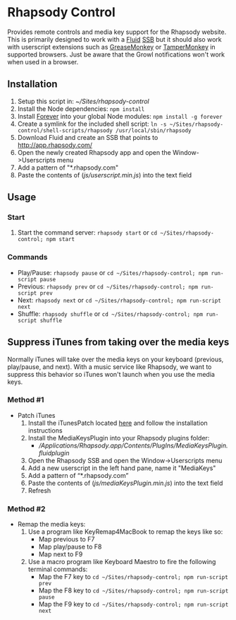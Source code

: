 # Rhapsody Control
Provides remote controls and media key support for the Rhapsody website. This is primarily designed to work with a [Fluid](http://fluidapp.com/) [SSB](http://en.wikipedia.org/wiki/Site-specific_browser) but it should also work with userscript extensions such as [GreaseMonkey](http://www.greasespot.net/) or [TamperMonkey](http://tampermonkey.net/) in supported browsers. Just be aware that the Growl notifications won't work when used in a browser.

## Installation

1. Setup this script in: *~/Sites/rhapsody-control*
2. Install the Node dependencies:
	`npm install`
3. Install [Forever](https://github.com/nodejitsu/forever) into your global Node modules:
	`npm install -g forever`
3. Create a symlink for the included shell script:
	`ln -s ~/Sites/rhapsody-control/shell-scripts/rhapsody /usr/local/sbin/rhapsody`
3. Download Fluid and create an SSB that points to <http://app.rhapsody.com/>
4. Open the newly created Rhapsody app and open the Window->Userscripts menu
5. Add a pattern of "*.rhapsody.com"
6. Paste the contents of (*js/userscript.min.js*) into the text field

## Usage

### Start

1. Start the command server:
`rhapsody start` or `cd ~/Sites/rhapsody-control; npm start`

### Commands

* Play/Pause:
	`rhapsody pause` or `cd ~/Sites/rhapsody-control; npm run-script pause`
* Previous:
	`rhapsody prev` or `cd ~/Sites/rhapsody-control; npm run-script prev`
* Next:
	`rhapsody next` or `cd ~/Sites/rhapsody-control; npm run-script next`
* Shuffle:
	`rhapsody shuffle` or `cd ~/Sites/rhapsody-control; npm run-script shuffle`

## Suppress iTunes from taking over the media keys

Normally iTunes will take over the media keys on your keyboard (previous, play/pause, and next). With a music service like Rhapsody, we want to suppress this behavior so iTunes won't launch when you use the media keys.

### Method #1

* Patch iTunes
	1. Install the iTunesPatch located [here](http://www.thebitguru.com/projects/iTunesPatch) and follow the installation instructions
	2. Install the MediaKeysPlugin into your Rhapsody plugins folder:
		* */Applications/Rhapsody.app/Contents/PlugIns/MediaKeysPlugin.fluidplugin*
	3. Open the Rhapsody SSB and open the Window->Userscripts menu
	4. Add a new userscript in the left hand pane, name it "MediaKeys"
	5. Add a pattern of “*.rhapsody.com”
	6. Paste the contents of (*js/mediaKeysPlugin.min.js*) into the text field
	7. Refresh

### Method #2

* Remap the media keys:
	1. Use a program like KeyRemap4MacBook to remap the keys like so:
		* Map previous to F7
		* Map play/pause to F8
		* Map next to F9
	2. Use a macro program like Keyboard Maestro to fire the following terminal commands:
		* Map the F7 key to `cd ~/Sites/rhapsody-control; npm run-script prev`
		* Map the F8 key to `cd ~/Sites/rhapsody-control; npm run-script pause`
		* Map the F9 key to `cd ~/Sites/rhapsody-control; npm run-script next`